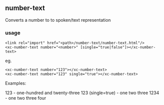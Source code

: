 ## number-text

Converts a number to to spoken/text representation

### usage

    <link rel="import" href="<path>/number-text/number-text.html"/>
    <xc-number-text number="<number>" [single="true|false"]></xc-number-text>

eg.

    <xc-number-text number="123"></xc-number-text>
    <xc-number-text number="123" single="true"></xc-number-text>

Examples:

  123 - one-hundred and twenty-three
  123 (single=true) - one two three
  1234 - one two three four
